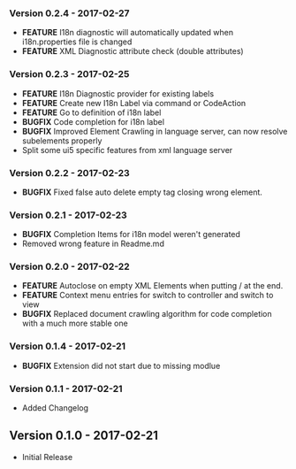 ### Version 0.2.4 - 2017-02-27
* **FEATURE** I18n diagnostic will automatically updated when i18n.properties file is changed
* **FEATURE** XML Diagnostic attribute check (double attributes)

### Version 0.2.3 - 2017-02-25
* **FEATURE** I18n Diagnostic provider for existing labels
* **FEATURE** Create new I18n Label via command or CodeAction
* **FEATURE** Go to definition of i18n label
* **BUGFIX** Code completion for i18n label
* **BUGFIX** Improved Element Crawling in language server, can now resolve subelements properly
* Split some ui5 specific features from xml language server

### Version 0.2.2 - 2017-02-23
* **BUGFIX** Fixed false auto delete empty tag closing wrong element.

### Version 0.2.1 - 2017-02-23
* **BUGFIX** Completion Items for i18n model weren't generated
* Removed wrong feature in Readme.md

### Version 0.2.0 - 2017-02-22
* **FEATURE** Autoclose on empty XML Elements when putting / at the end.
* **FEATURE** Context menu entries for switch to controller and switch to view
* **BUGFIX** Replaced document crawling algorithm for code completion with a much more stable one

### Version 0.1.4 - 2017-02-21
* **BUGFIX** Extension did not start due to missing modlue

### Version 0.1.1 - 2017-02-21
* Added Changelog

## Version 0.1.0 - 2017-02-21
* Initial Release